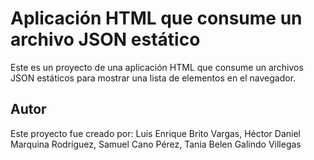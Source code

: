 # Aplicación HTML que consume un archivo JSON estático

Este es un proyecto de una aplicación HTML que consume un archivos JSON
estáticos para mostrar una lista de elementos en el navegador.

## Autor

Este proyecto fue creado por: 
Luis Enrique Brito Vargas, 
Héctor Daniel Marquina Rodríguez,
Samuel Cano Pérez,
Tania Belen Galindo Villegas